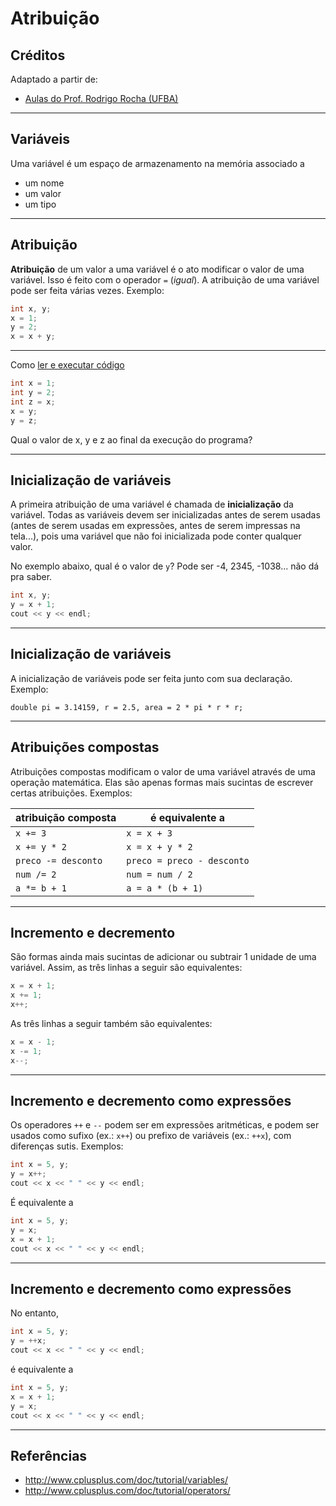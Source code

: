 # Atribuição

## Créditos

Adaptado a partir de:
+ [Aulas do Prof. Rodrigo Rocha (UFBA)](https://rodrigorgs.github.io/aulas/mata37/)

---


## Variáveis

Uma variável é um espaço de armazenamento na memória associado a

- um nome
- um valor
- um tipo

---

## Atribuição

**Atribuição** de um valor a uma variável é o ato modificar o valor de uma variável. Isso é feito com o operador `=` (*igual*). A atribuição de uma variável pode ser feita várias vezes. Exemplo:

```c++
int x, y;
x = 1;
y = 2;
x = x + y;
```

---

Como [ler e executar código](https://medium.com/bits-and-behavior/teaching-a-strategy-for-reading-code-fbc9f4044cab)

```c++
int x = 1;
int y = 2;
int z = x;
x = y;
y = z;
```

Qual o valor de x, y e z ao final da execução do programa?

---

## Inicialização de variáveis

A primeira atribuição de uma variável é chamada de **inicialização** da variável. Todas as variáveis devem ser inicializadas antes de serem usadas (antes de serem usadas em expressões, antes de serem impressas na tela...), pois uma variável que não foi inicializada pode conter qualquer valor.

No exemplo abaixo, qual é o valor de `y`? Pode ser -4, 2345, -1038... não dá pra saber.

```c++
int x, y;
y = x + 1;
cout << y << endl;
```

---

## Inicialização de variáveis

A inicialização de variáveis pode ser feita junto com sua declaração. Exemplo:

```
double pi = 3.14159, r = 2.5, area = 2 * pi * r * r;
```

---

## Atribuições compostas

Atribuições compostas modificam o valor de uma variável através de uma operação matemática. Elas são apenas formas mais sucintas de escrever certas atribuições. Exemplos:

| atribuição composta |      é equivalente a       |
|---------------------|----------------------------|
| `x += 3`            | `x = x + 3`                |
| `x += y * 2`        | `x = x + y * 2`            |
| `preco -= desconto` | `preco = preco - desconto` |
| `num /= 2`          | `num = num / 2`            |
| `a *= b + 1`        | `a = a * (b + 1)`          |

---

## Incremento e decremento

São formas ainda mais sucintas de adicionar ou subtrair 1 unidade de uma variável. Assim, as três linhas a seguir são equivalentes:

```c++
x = x + 1;
x += 1;
x++;
```

As três linhas a seguir também são equivalentes:

```c++
x = x - 1;
x -= 1;
x--;
```

---

## Incremento e decremento como expressões

Os operadores `++` e `--` podem ser em expressões aritméticas, e podem ser usados como sufixo (ex.: `x++`) ou prefixo de variáveis (ex.: `++x`), com diferenças sutis. Exemplos:

```c++
int x = 5, y;
y = x++;
cout << x << " " << y << endl;
```

É equivalente a

```c++
int x = 5, y;
y = x;
x = x + 1;
cout << x << " " << y << endl;
```

---

## Incremento e decremento como expressões

No entanto,

```c++
int x = 5, y;
y = ++x;
cout << x << " " << y << endl;
```

é equivalente a

```c++
int x = 5, y;
x = x + 1;
y = x;
cout << x << " " << y << endl;
```

---

## Referências

- <http://www.cplusplus.com/doc/tutorial/variables/>
- <http://www.cplusplus.com/doc/tutorial/operators/>


